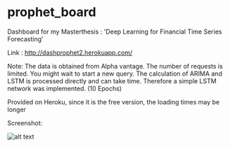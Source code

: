 # prophet_board

Dashboard for my Masterthesis : 'Deep Learning for Financial Time Series Forecasting'

Link : http://dashprophet2.herokuapp.com/

Note: The data is obtained from Alpha vantage. The number of requests is limited. You might wait to start a new query.
The calculation of ARIMA and LSTM is processed directly and can take time. Therefore a simple LSTM network was implemented. (10 Epochs)

Provided on Heroku, since it is the free version, the loading times may be longer

Screenshot: 

![alt text](http://url/to/img.png)



